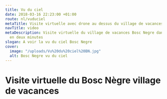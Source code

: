 ```yaml
---
title: Vu du ciel
date: 2018-03-16 22:23:00 +01:00
route: nl/vuduciel
metaTitle: Visite virtuelle avec drone au dessus du village de vacances Bosc NEgre
navTitle: video
metaDescription: Visite virtuelle du village de vacances Bosc Negre dans le Périgord
  en deux minutes
slogan: A voir la vu du ciel Bosc Negre
cover:
  image: "/uploads/Vu%20du%20ciel%20BN.jpg"
  alt: Bosc Negre vu du ciel
---
```


# Visite virtuelle du Bosc Nègre village de vacances 